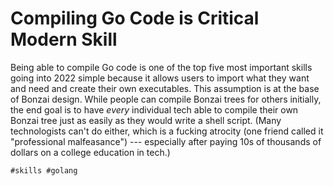 # Compiling Go Code is Critical Modern Skill

Being able to compile Go code is one of the top five most important
skills going into 2022 simple because it allows users to import what
they want and need and create their own executables. This assumption is
at the base of Bonzai design. While people can compile Bonzai trees for
others initially, the end goal is to have *every* individual tech able
to compile their own Bonzai tree just as easily as they would write a
shell script. (Many technologists can't do either, which is a fucking
atrocity (one friend called it "professional malfeasance") ---
especially after paying 10s of thousands of dollars on a college
education in tech.)

    #skills #golang
